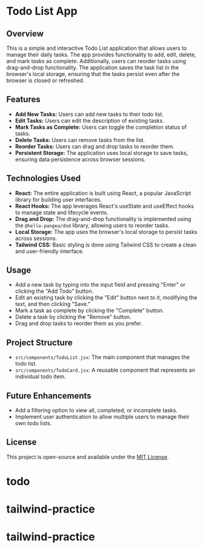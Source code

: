 # Todo List App

## Overview

This is a simple and interactive Todo List application that allows users to manage their daily tasks. The app provides functionality to add, edit, delete, and mark tasks as complete. Additionally, users can reorder tasks using drag-and-drop functionality. The application saves the task list in the browser's local storage, ensuring that the tasks persist even after the browser is closed or refreshed.

## Features

- **Add New Tasks:** Users can add new tasks to their todo list.
- **Edit Tasks:** Users can edit the description of existing tasks.
- **Mark Tasks as Complete:** Users can toggle the completion status of tasks.
- **Delete Tasks:** Users can remove tasks from the list.
- **Reorder Tasks:** Users can drag and drop tasks to reorder them.
- **Persistent Storage:** The application uses local storage to save tasks, ensuring data persistence across browser sessions.

## Technologies Used

- **React:** The entire application is built using React, a popular JavaScript library for building user interfaces.
- **React Hooks:** The app leverages React's useState and useEffect hooks to manage state and lifecycle events.
- **Drag and Drop:** The drag-and-drop functionality is implemented using the `@hello-pangea/dnd` library, allowing users to reorder tasks.
- **Local Storage:** The app uses the browser's local storage to persist tasks across sessions.
- **Tailwind CSS:** Basic styling is done using Tailwind CSS to create a clean and user-friendly interface.

## Usage

- Add a new task by typing into the input field and pressing "Enter" or clicking the "Add Todo" button.
- Edit an existing task by clicking the "Edit" button next to it, modifying the text, and then clicking "Save."
- Mark a task as complete by clicking the "Complete" button.
- Delete a task by clicking the "Remove" button.
- Drag and drop tasks to reorder them as you prefer.

## Project Structure

- `src/components/TodoList.jsx`: The main component that manages the todo list.
- `src/components/TodoCard.jsx`: A reusable component that represents an individual todo item.

## Future Enhancements

- Add a filtering option to view all, completed, or incomplete tasks.
- Implement user authentication to allow multiple users to manage their own todo lists.

## License

This project is open-source and available under the [MIT License](LICENSE).
# todo
# tailwind-practice
# tailwind-practice
